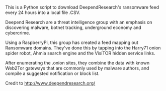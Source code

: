 This is a Python script to download DeependResearch's ransomware feed every 24 hours into a local file .CSV. 




Deepend Research are a threat intelligence group with an emphasis on discovering malware, botnet tracking, underground economy and cybercrime.

Using a RaspberryPi, this group has created a feed mapping out Ransomware domains. They've done this by tapping into the Harry71 onion spider robot, Ahmia search engine and the VisiTOR hidden service links. 

After enumerating the .onion sites, they combine the data with known Web2Tor gateways that are commonly used by malware authors, and compile a suggested notification or block list. 


Credit to http://www.deependresearch.org/
